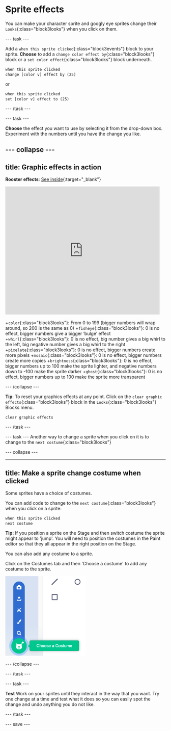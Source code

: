 # Sprite effects

You can make your character sprite and googly eye sprites change their `Looks`{:class="block3looks"} when you click on them. 

--- task ---

Add a `when this sprite clicked`{:class="block3events"} block to your sprite. **Choose** to add a `change color effect by`{:class="block3looks"} block or a `set color effect`{:class="block3looks"} block underneath.

```blocks3
when this sprite clicked  
change [color v] effect by (25)
```

or

```blocks3
when this sprite clicked  
set [color v] effect to (25)
```

--- /task ---

--- task ---

**Choose** the effect you want to use by selecting it from the drop-down box. Experiment with the numbers until you have the change you like.   

--- collapse ---
---
title: Graphic effects in action
---
**Rooster effects**: [See inside](https://scratch.mit.edu/projects/435730522/editor){:target="_blank"}

<div class="scratch-preview">
  <iframe allowtransparency="true" width="485" height="402" src="https://scratch.mit.edu/projects/embed/435730522/?autostart=false" frameborder="0"></iframe>
</div>

+`color`{:class="block3looks"}: From 0 to 199 (bigger numbers will wrap around, so 200 is the same as 0)
+`fisheye`{:class="block3looks"}: 0 is no effect, bigger numbers give a bigger ‘bulge’ effect
+`whirl`{:class="block3looks"}: 0 is no effect, big number gives a big whirl to the left, big negative number gives a big whirl to the right
+`pixelate`{:class="block3looks"}: 0 is no effect, bigger numbers create more pixels
+`mosaic`{:class="block3looks"}: 0 is no effect, bigger numbers create more copies
+`brightness`{:class="block3looks"}: 0 is no effect, bigger numbers up to 100 make the sprite lighter, and negative numbers down to -100 make the sprite darker
+`ghost`{:class="block3looks"}: 0 is no effect, bigger numbers up to 100 make the sprite more transparent

--- /collapse ---

**Tip**: To reset your graphics effects at any point. Click on the `clear graphic effects`{:class="block3looks"} block in the `Looks`{:class="block3looks"} Blocks menu.

```blocks3 
clear graphic effects
```

--- /task ---

--- task ---
Another way to change a sprite when you click on it is to change to the `next costume`{:class="block3looks"}

--- collapse ---

---
title: Make a sprite change costume when clicked
---

Some sprites have a choice of costumes.

You can add code to change to the `next costume`{:class="block3looks"} when you click on a sprite:

```blocks3
when this sprite clicked
next costume
```

**Tip:** If you position a sprite on the Stage and then switch costume the sprite might appear to 'jump'. You will need to position the costumes in the Paint editor so that they all appear in the right position on the Stage. 

You can also add any costume to a sprite. 

Click on the Costumes tab and then 'Choose a costume' to add any costume to the sprite. 

![Choose a costume menu highlighted](images/choose-a-costume.png)

--- /collapse ---

--- /task ---

--- task ---

**Test** Work on your sprites until they interact in the way that you want. Try one change at a time and test what it does so you can easily spot the change and undo anything you do not like.  

--- /task ---

--- save ---